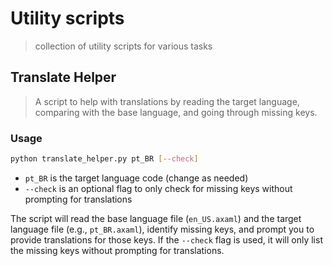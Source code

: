 # Utility scripts

> collection of utility scripts for various tasks

## Translate Helper

> A script to help with translations by reading the target language, comparing with the base language, and going through missing keys.

### Usage

```bash
python translate_helper.py pt_BR [--check]
```

- `pt_BR` is the target language code (change as needed)
- `--check` is an optional flag to only check for missing keys without prompting for translations

The script will read the base language file (`en_US.axaml`) and the target language file (e.g., `pt_BR.axaml`), identify missing keys, and prompt you to provide translations for those keys. If the `--check` flag is used, it will only list the missing keys without prompting for translations.

